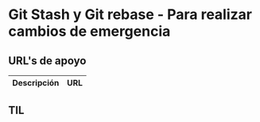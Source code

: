 # Git Stash y Git rebase - Para realizar cambios de emergencia

## URL's de apoyo

| Descripción | URL |
| ------------- | ------------- |

## TIL
